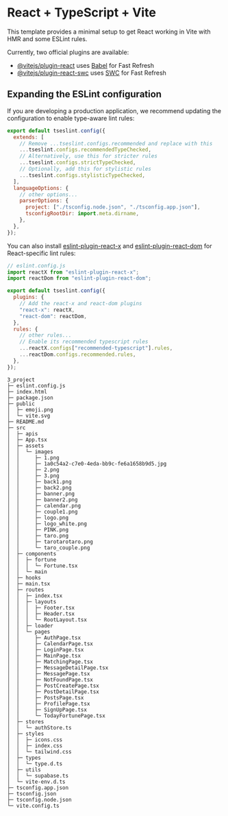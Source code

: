 # React + TypeScript + Vite

This template provides a minimal setup to get React working in Vite with HMR and some ESLint rules.

Currently, two official plugins are available:

- [@vitejs/plugin-react](https://github.com/vitejs/vite-plugin-react/blob/main/packages/plugin-react) uses [Babel](https://babeljs.io/) for Fast Refresh
- [@vitejs/plugin-react-swc](https://github.com/vitejs/vite-plugin-react/blob/main/packages/plugin-react-swc) uses [SWC](https://swc.rs/) for Fast Refresh

## Expanding the ESLint configuration

If you are developing a production application, we recommend updating the configuration to enable type-aware lint rules:

```js
export default tseslint.config({
  extends: [
    // Remove ...tseslint.configs.recommended and replace with this
    ...tseslint.configs.recommendedTypeChecked,
    // Alternatively, use this for stricter rules
    ...tseslint.configs.strictTypeChecked,
    // Optionally, add this for stylistic rules
    ...tseslint.configs.stylisticTypeChecked,
  ],
  languageOptions: {
    // other options...
    parserOptions: {
      project: ["./tsconfig.node.json", "./tsconfig.app.json"],
      tsconfigRootDir: import.meta.dirname,
    },
  },
});
```

You can also install [eslint-plugin-react-x](https://github.com/Rel1cx/eslint-react/tree/main/packages/plugins/eslint-plugin-react-x) and [eslint-plugin-react-dom](https://github.com/Rel1cx/eslint-react/tree/main/packages/plugins/eslint-plugin-react-dom) for React-specific lint rules:

```js
// eslint.config.js
import reactX from "eslint-plugin-react-x";
import reactDom from "eslint-plugin-react-dom";

export default tseslint.config({
  plugins: {
    // Add the react-x and react-dom plugins
    "react-x": reactX,
    "react-dom": reactDom,
  },
  rules: {
    // other rules...
    // Enable its recommended typescript rules
    ...reactX.configs["recommended-typescript"].rules,
    ...reactDom.configs.recommended.rules,
  },
});
```

```
3_project
├─ eslint.config.js
├─ index.html
├─ package.json
├─ public
│  ├─ emoji.png
│  └─ vite.svg
├─ README.md
├─ src
│  ├─ apis
│  ├─ App.tsx
│  ├─ assets
│  │  └─ images
│  │     ├─ 1.png
│  │     ├─ 1a0c54a2-c7e0-4eda-bb9c-fe6a1658b9d5.jpg
│  │     ├─ 2.png
│  │     ├─ 3.png
│  │     ├─ back1.png
│  │     ├─ back2.png
│  │     ├─ banner.png
│  │     ├─ banner2.png
│  │     ├─ calendar.png
│  │     ├─ couple1.png
│  │     ├─ logo.png
│  │     ├─ logo_white.png
│  │     ├─ PINK.png
│  │     ├─ taro.png
│  │     ├─ tarotarotaro.png
│  │     └─ taro_couple.png
│  ├─ components
│  │  ├─ fortune
│  │  │  └─ Fortune.tsx
│  │  └─ main
│  ├─ hooks
│  ├─ main.tsx
│  ├─ routes
│  │  ├─ index.tsx
│  │  ├─ layouts
│  │  │  ├─ Footer.tsx
│  │  │  ├─ Header.tsx
│  │  │  └─ RootLayout.tsx
│  │  ├─ loader
│  │  └─ pages
│  │     ├─ AuthPage.tsx
│  │     ├─ CalendarPage.tsx
│  │     ├─ LoginPage.tsx
│  │     ├─ MainPage.tsx
│  │     ├─ MatchingPage.tsx
│  │     ├─ MessageDetailPage.tsx
│  │     ├─ MessagePage.tsx
│  │     ├─ NotFoundPage.tsx
│  │     ├─ PostCreatePage.tsx
│  │     ├─ PostDetailPage.tsx
│  │     ├─ PostsPage.tsx
│  │     ├─ ProfilePage.tsx
│  │     ├─ SignUpPage.tsx
│  │     └─ TodayFortunePage.tsx
│  ├─ stores
│  │  └─ authStore.ts
│  ├─ styles
│  │  ├─ icons.css
│  │  ├─ index.css
│  │  └─ tailwind.css
│  ├─ types
│  │  └─ type.d.ts
│  ├─ utils
│  │  └─ supabase.ts
│  └─ vite-env.d.ts
├─ tsconfig.app.json
├─ tsconfig.json
├─ tsconfig.node.json
└─ vite.config.ts

```
